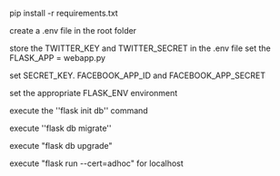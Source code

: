 pip install -r requirements.txt

create a .env file in the root folder

store the TWITTER_KEY and TWITTER_SECRET in the .env file
set the FLASK_APP = webapp.py

set SECRET_KEY. FACEBOOK_APP_ID and FACEBOOK_APP_SECRET

set the appropriate FLASK_ENV environment

execute the ''flask init db'' command

execute ''flask db migrate''

execute "flask db upgrade"

execute "flask run --cert=adhoc" for localhost
